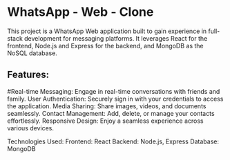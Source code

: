 # WhatsApp - Web - Clone 
This project is a WhatsApp Web application built to gain experience in full-stack development for messaging platforms. It leverages React for the frontend, Node.js and Express for the backend, and MongoDB as the NoSQL database.

## Features:
#Real-time Messaging: Engage in real-time conversations with friends and family.
User Authentication: Securely sign in with your credentials to access the application.
Media Sharing: Share images, videos, and documents seamlessly.
Contact Management: Add, delete, or manage your contacts effortlessly.
Responsive Design: Enjoy a seamless experience across various devices.

Technologies Used:
Frontend: React
Backend: Node.js, Express
Database: MongoDB
